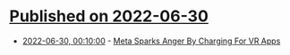 # [Published on 2022-06-30](index.md)

* [2022-06-30, 00:10:00](https://tech.slashdot.org/story/22/06/29/2121257/meta-sparks-anger-by-charging-for-vr-apps?utm_source=rss1.0mainlinkanon&utm_medium=feed) - [Meta Sparks Anger By Charging For VR Apps](https://tech.slashdot.org/story/22/06/29/2121257/meta-sparks-anger-by-charging-for-vr-apps?utm_source=rss1.0mainlinkanon&utm_medium=feed)
